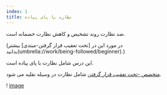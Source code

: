 ```yaml
---
index: 1
title: نظارت با پای پیاده
---
```

ضد نظارت روند تشخیص و کاهش نظارت خصمانه است.

(در مورد این در [تحت تعقیب قرار گرفتن-مبتدی] بیشتر بدانید(umbrella://work/being-followed/beginner).)

این درس شامل نظارت با پای پیاده است.

[متخصص -تحت تعقیب قرار گرفتن](umbrella://work/being-followed/expert) شامل نظارت در وسیله نقلیه می شود.

! [image](surveillance2.png)